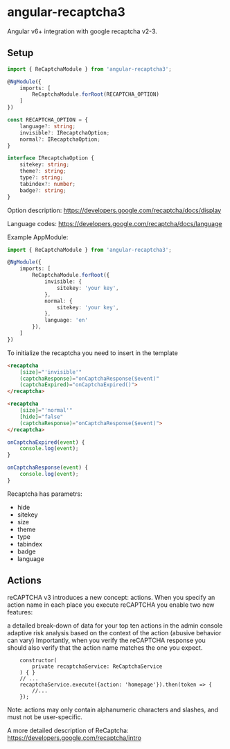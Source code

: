 # angular-recaptcha3
Angular v6+ integration with google recaptcha v2-3.

## Setup

```typescript
import { ReCaptchaModule } from 'angular-recaptcha3';

@NgModule({
    imports: [
        ReCaptchaModule.forRoot(RECAPTCHA_OPTION)
    ]
})
```

```typescript
const RECAPTCHA_OPTION = {
    language?: string;
    invisible?: IRecaptchaOption;
    normal?: IRecaptchaOption;
}

interface IRecaptchaOption {
    sitekey: string;
    theme?: string;
    type?: string;
    tabindex?: number;
    badge?: string;
}
```
Option description: https://developers.google.com/recaptcha/docs/display

Language codes: https://developers.google.com/recaptcha/docs/language

Example AppModule:

```typescript
import { ReCaptchaModule } from 'angular-recaptcha3';

@NgModule({
    imports: [
        ReCaptchaModule.forRoot({
            invisible: {
                sitekey: 'your key', 
            },
            normal: {
                sitekey: 'your key', 
            },
            language: 'en'
        }),
    ]
})
```

To initialize the recaptcha you need to insert in the template
```html
<recaptcha 
    [size]="'invisible'"
    (captchaResponse)="onCaptchaResponse($event)"
    (captchaExpired)="onCaptchaExpired()">
</recaptcha>

<recaptcha 
    [size]="'normal'"
    [hide]="false" 
    (captchaResponse)="onCaptchaResponse($event)">
</recaptcha>
```

```typescript
onCaptchaExpired(event) {
    console.log(event);
}

onCaptchaResponse(event) {
    console.log(event);
}
```

Recaptcha has parametrs:
- hide
- sitekey
- size
- theme
- type
- tabindex
- badge
- language

## Actions
reCAPTCHA v3 introduces a new concept: actions. When you specify an action name in each place you execute reCAPTCHA you enable two new features:

a detailed break-down of data for your top ten actions in the admin console
adaptive risk analysis based on the context of the action (abusive behavior can vary)
Importantly, when you verify the reCAPTCHA response you should also verify that the action name matches the one you expect.

```
    constructor(
        private recaptchaService: ReCaptchaService
    ) { }
    // ...
    recaptchaService.execute({action: 'homepage'}).then(token => {
        //...
    });
```
Note: actions may only contain alphanumeric characters and slashes, and must not be user-specific.

A more detailed description of ReCaptcha:
https://developers.google.com/recaptcha/intro